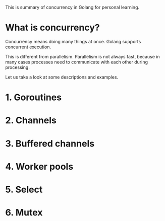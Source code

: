 This is summary of concurrency in Golang for personal learning.

# What is concurrency?

Concurrency means doing many things at once.
Golang supports concurrent execution.

This is different from parallelism. Parallelism is not always fast, because in many cases processes need to communicate with each other during processing.

Let us take a look at some descriptions and examples. 

# 1. Goroutines

# 2. Channels

# 3. Buffered channels

# 4. Worker pools

# 5. Select

# 6. Mutex
